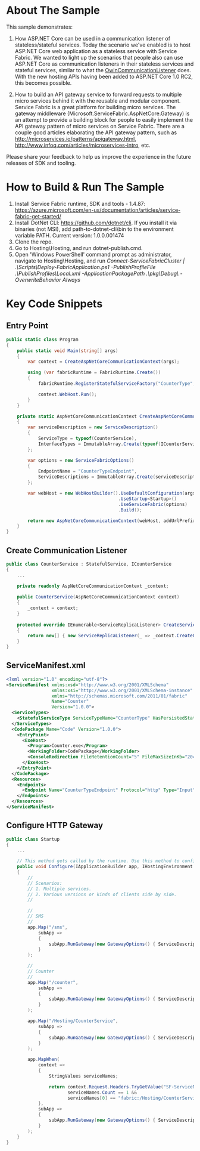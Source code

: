 # About The Sample

This sample demonstrates:

1. How ASP.NET Core can be used in a communication listener of stateless/stateful services. Today the scenario we've enabled is to host ASP.NET Core web application as a stateless service with Service Fabric. We wanted to light up the scenarios that people also can use ASP.NET Core as communication listeners in their stateless services and stateful services, similar to what the [OwinCommunicationListener](https://github.com/Azure-Samples/service-fabric-dotnet-getting-started/blob/master/Services/WordCount/WordCount.Common/OwinCommunicationListener.cs) does. With the new hosting APIs having been added to ASP.NET Core 1.0 RC2, this becomes possible.

2. How to build an API gateway service to forward requests to multiple micro services behind it with the reusable and modular component. Service Fabric is a great platform for building micro services. The gateway middleware (Microsoft.ServiceFabric.AspNetCore.Gateway) is an attempt to provide a building block for people to easily implement the API gateway pattern of micro services on Service Fabric. There are a couple good articles elaborating the API gateway pattern, such as http://microservices.io/patterns/apigateway.html, http://www.infoq.com/articles/microservices-intro, etc.

Please share your feedback to help us improve the experience in the future releases of SDK and tooling.

# How to Build & Run The Sample

1. Install Service Fabric runtime, SDK and tools - 1.4.87: https://azure.microsoft.com/en-us/documentation/articles/service-fabric-get-started/
2. Install DotNet CLI: https://github.com/dotnet/cli. If you install it via binaries (not MSI), add path-to-dotnet-cli\bin to the environment variable PATH. Current version: 1.0.0.001474
3. Clone the repo.
4. Go to Hosting\Hosting, and run dotnet-publish.cmd.
5. Open 'Windows PowerShell' command prompt as administrator, navigate to Hosting\Hosting\, and run _Connect-ServiceFabricCluster | .\Scripts\Deploy-FabricApplication.ps1 -PublishProfileFile .\PublishProfiles\Local.xml -ApplicationPackagePath .\pkg\Debug\ -OverwriteBehavior Always_ 

# Key Code Snippets

## Entry Point
```csharp
public static class Program
{
    public static void Main(string[] args)
    {
        var context = CreateAspNetCoreCommunicationContext(args);

        using (var fabricRuntime = FabricRuntime.Create())
        {
            fabricRuntime.RegisterStatefulServiceFactory("CounterType", () => new CounterService(context));

            context.WebHost.Run();
        }
    }

    private static AspNetCoreCommunicationContext CreateAspNetCoreCommunicationContext(string[] args)
    {
        var serviceDescription = new ServiceDescription()
        {
            ServiceType = typeof(CounterService),
            InterfaceTypes = ImmutableArray.Create(typeof(ICounterService))
        };

        var options = new ServiceFabricOptions()
        {
            EndpointName = "CounterTypeEndpoint",
            ServiceDescriptions = ImmutableArray.Create(serviceDescription)
        };

        var webHost = new WebHostBuilder().UseDefaultConfiguration(args)
                                          .UseStartup<Startup>()
                                          .UseServiceFabric(options)
                                          .Build();

        return new AspNetCoreCommunicationContext(webHost, addUrlPrefix: true);
    }
}
```

## Create Communication Listener
```csharp
public class CounterService : StatefulService, ICounterService
{
    ...
    
    private readonly AspNetCoreCommunicationContext _context;        

    public CounterService(AspNetCoreCommunicationContext context)
    {
        _context = context;
    }
    
    protected override IEnumerable<ServiceReplicaListener> CreateServiceReplicaListeners()
    {
        return new[] { new ServiceReplicaListener(_ => _context.CreateCommunicationListener(this)) };
    }
}
```

## ServiceManifest.xml
```xml
<?xml version="1.0" encoding="utf-8"?>
<ServiceManifest xmlns:xsd="http://www.w3.org/2001/XMLSchema"
                 xmlns:xsi="http://www.w3.org/2001/XMLSchema-instance"
                 xmlns="http://schemas.microsoft.com/2011/01/fabric"
                 Name="Counter"
                 Version="1.0.0">
  <ServiceTypes>
    <StatefulServiceType ServiceTypeName="CounterType" HasPersistedState="true" />
  </ServiceTypes>
  <CodePackage Name="Code" Version="1.0.0">
    <EntryPoint>
      <ExeHost>
        <Program>Counter.exe</Program>
        <WorkingFolder>CodePackage</WorkingFolder>
        <ConsoleRedirection FileRetentionCount="5" FileMaxSizeInKb="2048" />
      </ExeHost>
    </EntryPoint>
  </CodePackage>
  <Resources>
    <Endpoints>
      <Endpoint Name="CounterTypeEndpoint" Protocol="http" Type="Input" />
    </Endpoints>
  </Resources>
</ServiceManifest>
```

## Configure HTTP Gateway
```csharp
public class Startup
{
    ...

    // This method gets called by the runtime. Use this method to configure the HTTP request pipeline.
    public void Configure(IApplicationBuilder app, IHostingEnvironment env, ILoggerFactory loggerFactory)
    {
        //
        // Scenarios:
        // 1. Multiple services.
        // 2. Various versions or kinds of clients side by side.
        //

        //
        // SMS
        //
        app.Map("/sms",
            subApp =>
            {
                subApp.RunGateway(new GatewayOptions() { ServiceDescription = new SmsServiceDescription() });
            }
        );

        //
        // Counter
        //
        app.Map("/counter",
            subApp =>
            {
                subApp.RunGateway(new GatewayOptions() { ServiceDescription = new CounterServiceDescription() });
            }
        );

        app.Map("/Hosting/CounterService",
            subApp =>
            {
                subApp.RunGateway(new GatewayOptions() { ServiceDescription = new CounterServiceDescription() });
            }
        );

        app.MapWhen(
            context =>
            {
                StringValues serviceNames;

                return context.Request.Headers.TryGetValue("SF-ServiceName", out serviceNames) &&
                       serviceNames.Count == 1 &&
                       serviceNames[0] == "fabric:/Hosting/CounterService";
            },
            subApp =>
            {
                subApp.RunGateway(new GatewayOptions() { ServiceDescription = new CounterServiceDescription() });
            }
        );
    }
}
```